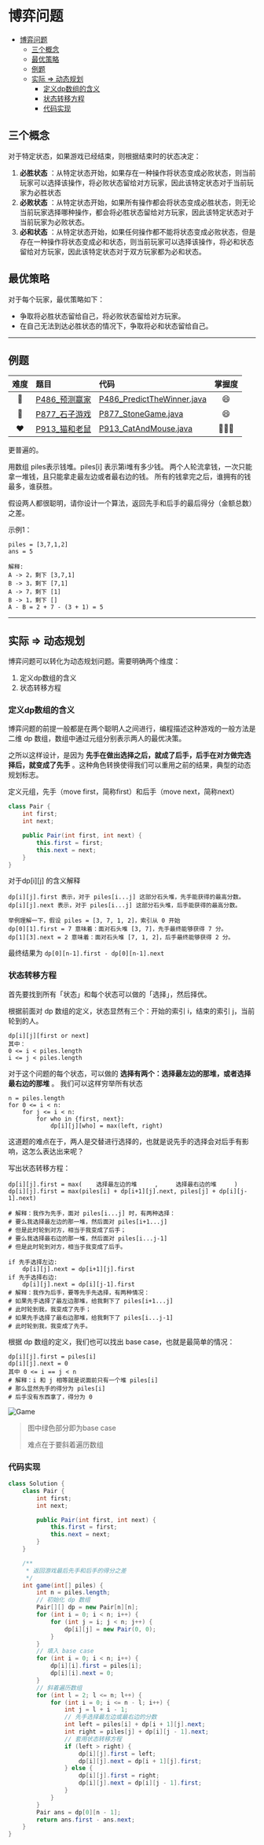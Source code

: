 # 博弈问题

- [博弈问题](#博弈问题)
    - [三个概念](#三个概念)
    - [最优策略](#最优策略)
    - [例题](#例题)
    - [实际 => 动态规划](#实际--动态规划)
        - [定义dp数组的含义](#定义dp数组的含义)
        - [状态转移方程](#状态转移方程)
        - [代码实现](#代码实现)

## 三个概念

对于特定状态，如果游戏已经结束，则根据结束时的状态决定：

1. **必胜状态** ：从特定状态开始，如果存在一种操作将状态变成必败状态，则当前玩家可以选择该操作，将必败状态留给对方玩家，因此该特定状态对于当前玩家为必胜状态
2. **必败状态** ：从特定状态开始，如果所有操作都会将状态变成必胜状态，则无论当前玩家选择哪种操作，都会将必胜状态留给对方玩家，因此该特定状态对于当前玩家为必败状态。
3. **必和状态** ：从特定状态开始，如果任何操作都不能将状态变成必败状态，但是存在一种操作将状态变成必和状态，则当前玩家可以选择该操作，将必和状态留给对方玩家，因此该特定状态对于双方玩家都为必和状态。

## 最优策略

对于每个玩家，最优策略如下：

- 争取将必胜状态留给自己，将必败状态留给对方玩家。
- 在自己无法到达必胜状态的情况下，争取将必和状态留给自己。

---

## 例题

|难度|题目|代码|掌握度|
|:---:|:---|:---|:---:|
|💛 |[P486_预测赢家](./../content/P486_PredictTheWinner.md) |[P486_PredictTheWinner.java](./../../P486_PredictTheWinner.java)|😄|
|💛 |[P877_石子游戏](./../content/P877_StoneGame.md) |[P877_StoneGame.java](./../../P877_StoneGame.java)|😄|
|❤️ |[P913_猫和老鼠](./../content/P913_CatAndMouse.md) |[P913_CatAndMouse.java](./../../P913_CatAndMouse.java)|🤯🤯🤯|

更普遍的。

用数组 piles表示钱堆。piles[i] 表示第i堆有多少钱。 两个人轮流拿钱，一次只能拿一堆钱，且只能拿走最左边或者最右边的钱。 所有的钱拿完之后，谁拥有的钱最多，谁获胜。

假设两人都很聪明，请你设计一个算法，返回先手和后手的最后得分（金额总数）之差。

示例1：

```text
piles = [3,7,1,2]
ans = 5

解释: 
A -> 2，剩下 [3,7,1]
B -> 3，剩下 [7,1]
A -> 7，剩下 [1]
B -> 1，剩下 []
A - B = 2 + 7 - (3 + 1) = 5
```

---

## 实际 => 动态规划

博弈问题可以转化为动态规划问题。需要明确两个维度：

1. 定义dp数组的含义
2. 状态转移方程

### 定义dp数组的含义

博弈问题的前提一般都是在两个聪明人之间进行，编程描述这种游戏的一般方法是二维 dp 数组，数组中通过元组分别表示两人的最优决策。

之所以这样设计，是因为 **先手在做出选择之后，就成了后手，后手在对方做完选择后，就变成了先手** 。这种角色转换使得我们可以重用之前的结果，典型的动态规划标志。

定义元组，先手（move first，简称first）和后手（move next，简称next）

```java
class Pair {
    int first;
    int next;

    public Pair(int first, int next) {
        this.first = first;
        this.next = next;
    }
}
```

对于dp[i][j] 的含义解释

```text
dp[i][j].first 表示，对于 piles[i...j] 这部分石头堆，先手能获得的最高分数。
dp[i][j].next 表示，对于 piles[i...j] 这部分石头堆，后手能获得的最高分数。

举例理解一下，假设 piles = [3, 7, 1, 2]，索引从 0 开始
dp[0][1].first = 7 意味着：面对石头堆 [3, 7]，先手最终能够获得 7 分。
dp[1][3].next = 2 意味着：面对石头堆 [7, 1, 2]，后手最终能够获得 2 分。
```

最终结果为 `dp[0][n-1].first - dp[0][n-1].next`

### 状态转移方程

首先要找到所有「状态」和每个状态可以做的「选择」，然后择优。

根据前面对 dp 数组的定义，状态显然有三个：开始的索引 i，结束的索引 j，当前轮到的人。

```text
dp[i][j][first or next]
其中：
0 <= i < piles.length
i <= j < piles.length
```

对于这个问题的每个状态，可以做的 **选择有两个：选择最左边的那堆，或者选择最右边的那堆** 。 我们可以这样穷举所有状态

```text
n = piles.length
for 0 <= i < n:
    for j <= i < n:
        for who in {first, next}:
            dp[i][j][who] = max(left, right)
```

这道题的难点在于，两人是交替进行选择的，也就是说先手的选择会对后手有影响，这怎么表达出来呢？

写出状态转移方程：

```text
dp[i][j].first = max(    选择最左边的堆     ,     选择最右边的堆     )
dp[i][j].first = max(piles[i] + dp[i+1][j].next, piles[j] + dp[i][j-1].next)

# 解释：我作为先手，面对 piles[i...j] 时，有两种选择：
# 要么我选择最左边的那一堆，然后面对 piles[i+1...j]
# 但是此时轮到对方，相当于我变成了后手；
# 要么我选择最右边的那一堆，然后面对 piles[i...j-1]
# 但是此时轮到对方，相当于我变成了后手。

if 先手选择左边:
    dp[i][j].next = dp[i+1][j].first
if 先手选择右边:
    dp[i][j].next = dp[i][j-1].first
# 解释：我作为后手，要等先手先选择，有两种情况：
# 如果先手选择了最左边那堆，给我剩下了 piles[i+1...j]
# 此时轮到我，我变成了先手；
# 如果先手选择了最右边那堆，给我剩下了 piles[i...j-1]
# 此时轮到我，我变成了先手。
```

根据 dp 数组的定义，我们也可以找出 base case，也就是最简单的情况：

```text
dp[i][j].first = piles[i]
dp[i][j].next = 0
其中 0 <= i == j < n
# 解释：i 和 j 相等就是说面前只有一个堆 piles[i]
# 那么显然先手的得分为 piles[i]
# 后手没有东西拿了，得分为 0
```

![Game](./png/game_problem.png)

> 图中绿色部分即为base case
>
> 难点在于要斜着遍历数组

### 代码实现

```java
class Solution {
    class Pair {
        int first;
        int next;

        public Pair(int first, int next) {
            this.first = first;
            this.next = next;
        }
    }

    /**
     * 返回游戏最后先手和后手的得分之差  
     */
    int game(int[] piles) {
        int n = piles.length;
        // 初始化 dp 数组
        Pair[][] dp = new Pair[n][n];
        for (int i = 0; i < n; i++) {
            for (int j = i; j < n; j++) {
                dp[i][j] = new Pair(0, 0);
            }
        }
        // 填入 base case
        for (int i = 0; i < n; i++) {
            dp[i][i].first = piles[i];
            dp[i][i].next = 0;
        }
        // 斜着遍历数组
        for (int l = 2; l <= n; l++) {
            for (int i = 0; i <= n - l; i++) {
                int j = l + i - 1;
                // 先手选择最左边或最右边的分数
                int left = piles[i] + dp[i + 1][j].next;
                int right = piles[j] + dp[i][j - 1].next;
                // 套用状态转移方程
                if (left > right) {
                    dp[i][j].first = left;
                    dp[i][j].next = dp[i + 1][j].first;
                } else {
                    dp[i][j].first = right;
                    dp[i][j].next = dp[i][j - 1].first;
                }
            }
        }
        Pair ans = dp[0][n - 1];
        return ans.first - ans.next;
    }
}
```